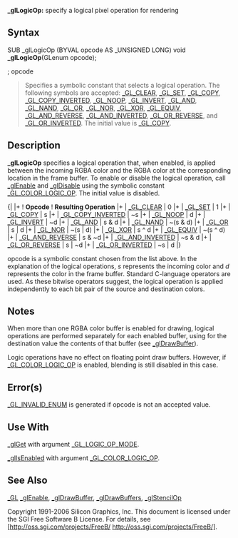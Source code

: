 **_glLogicOp:** specify a logical pixel operation for rendering


## Syntax


  SUB _glLogicOp (BYVAL opcode AS _UNSIGNED LONG)
  void **_glLogicOp**(GLenum opcode);


; opcode
>  Specifies a symbolic constant that selects a logical operation. The following symbols are accepted: [_GL_CLEAR](_GL_CLEAR), [_GL_SET](_GL_SET), [_GL_COPY](_GL_COPY), [_GL_COPY_INVERTED](_GL_COPY_INVERTED), [_GL_NOOP](_GL_NOOP), [_GL_INVERT](_GL_INVERT), [_GL_AND](_GL_AND), [_GL_NAND](_GL_NAND), [_GL_OR](_GL_OR), [_GL_NOR](_GL_NOR), [_GL_XOR](_GL_XOR), [_GL_EQUIV](_GL_EQUIV), [_GL_AND_REVERSE](_GL_AND_REVERSE), [_GL_AND_INVERTED](_GL_AND_INVERTED), [_GL_OR_REVERSE](_GL_OR_REVERSE), and [_GL_OR_INVERTED](_GL_OR_INVERTED). The initial value is [_GL_COPY](_GL_COPY).


## Description


**_glLogicOp** specifies a logical operation that, when enabled, is applied between the incoming RGBA color and the RGBA color at the corresponding location in the frame buffer. To enable or disable the logical operation, call [_glEnable](_glEnable) and [_glDisable](_glDisable) using the symbolic constant [_GL_COLOR_LOGIC_OP](_GL_COLOR_LOGIC_OP). The initial value is disabled.



{|
|+
! **Opcode**
! **Resulting Operation**
|+
| [_GL_CLEAR](_GL_CLEAR)
| 0
|+
| [_GL_SET](_GL_SET)
| 1
|+
| [_GL_COPY](_GL_COPY)
| s
|+
| [_GL_COPY_INVERTED](_GL_COPY_INVERTED)
| ~s
|+
| [_GL_NOOP](_GL_NOOP)
| d
|+
| [_GL_INVERT](_GL_INVERT)
| ~d
|+
| [_GL_AND](_GL_AND)
| s & d
|+
| [_GL_NAND](_GL_NAND)
| ~(s & d)
|+
| [_GL_OR](_GL_OR)
| s | d
|+
| [_GL_NOR](_GL_NOR)
| ~(s | d)
|+
| [_GL_XOR](_GL_XOR)
| s ^ d
|+
| [_GL_EQUIV](_GL_EQUIV)
| ~(s ^ d)
|+
| [_GL_AND_REVERSE](_GL_AND_REVERSE)
| s & ~d
|+
| [_GL_AND_INVERTED](_GL_AND_INVERTED)
| ~s & d
|+
| [_GL_OR_REVERSE](_GL_OR_REVERSE)
| s | ~d
|+
| [_GL_OR_INVERTED](_GL_OR_INVERTED)
| ~s | d
|}

opcode is a symbolic constant chosen from the list above. In the explanation of the logical operations, *s* represents the incoming color and *d* represents the color in the frame buffer. Standard C-language operators are used. As these bitwise operators suggest, the logical operation is applied independently to each bit pair of the source and destination colors.


## Notes


When more than one RGBA color buffer is enabled for drawing, logical operations are performed separately for each enabled buffer, using for the destination value the contents of that buffer (see [_glDrawBuffer](_glDrawBuffer)).

Logic operations have no effect on floating point draw buffers. However, if [_GL_COLOR_LOGIC_OP](_GL_COLOR_LOGIC_OP) is enabled, blending is still disabled in this case.


## Error(s)


[_GL_INVALID_ENUM](_GL_INVALID_ENUM) is generated if opcode is not an accepted value.


## Use With


[_glGet](_glGet) with argument [_GL_LOGIC_OP_MODE](_GL_LOGIC_OP_MODE).

[_glIsEnabled](_glIsEnabled) with argument [_GL_COLOR_LOGIC_OP](_GL_COLOR_LOGIC_OP).


## See Also


[_GL](_GL)
[_glEnable](_glEnable), [_glDrawBuffer](_glDrawBuffer), [_glDrawBuffers](_glDrawBuffers), [_glStencilOp](_glStencilOp)




Copyright 1991-2006 Silicon Graphics, Inc. This document is licensed under the SGI Free Software B License. For details, see [http://oss.sgi.com/projects/FreeB/ http://oss.sgi.com/projects/FreeB/].

